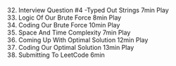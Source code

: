 32. Interview Question #4 -Typed Out Strings
    7min
    Play
33. Logic Of Our Brute Force
    8min
    Play
34. Coding Our Brute Force
    10min
    Play
35. Space And Time Complexity
    7min
    Play
36. Coming Up With Optimal Solution
    12min
    Play
37. Coding Our Optimal Solution
    13min
    Play
38. Submitting To LeetCode
    6min
